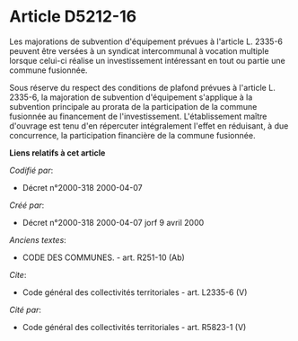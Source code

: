 # Article D5212-16

Les majorations de subvention d'équipement prévues à l'article L. 2335-6 peuvent être versées à un syndicat intercommunal à
vocation multiple lorsque celui-ci réalise un investissement intéressant en tout ou partie une commune fusionnée.

Sous réserve du respect des conditions de plafond prévues à l'article L. 2335-6, la majoration de subvention d'équipement
s'applique à la subvention principale au prorata de la participation de la commune fusionnée au financement de
l'investissement. L'établissement maître d'ouvrage est tenu d'en répercuter intégralement l'effet en réduisant, à due
concurrence, la participation financière de la commune fusionnée.

**Liens relatifs à cet article**

_Codifié par_:

  - Décret n°2000-318 2000-04-07

_Créé par_:

  - Décret n°2000-318 2000-04-07 jorf 9 avril 2000

_Anciens textes_:

  - CODE DES COMMUNES. - art. R251-10 (Ab)

_Cite_:

  - Code général des collectivités territoriales - art. L2335-6 (V)

_Cité par_:

  - Code général des collectivités territoriales - art. R5823-1 (V)
